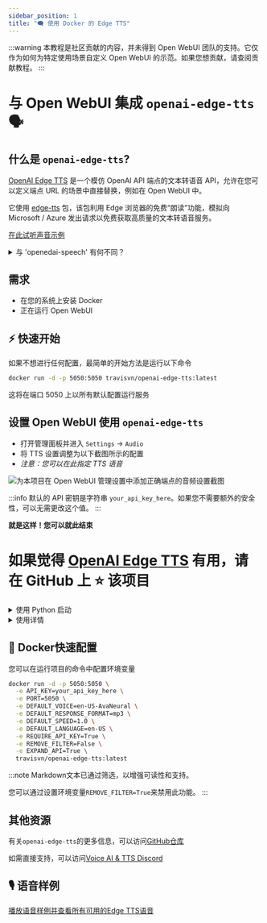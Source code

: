 ```yaml
---
sidebar_position: 1
title: "🗨️ 使用 Docker 的 Edge TTS"
---
```


:::warning
本教程是社区贡献的内容，并未得到 Open WebUI 团队的支持。它仅作为如何为特定使用场景自定义 Open WebUI 的示范。如果您想贡献，请查阅贡献教程。
:::

# 与 Open WebUI 集成 `openai-edge-tts` 🗣️

## 什么是 `openai-edge-tts`? 

[OpenAI Edge TTS](https://github.com/travisvn/openai-edge-tts) 是一个模仿 OpenAI API 端点的文本转语音 API，允许在您可以定义端点 URL 的场景中直接替换，例如在 Open WebUI 中。

它使用 [edge-tts](https://github.com/rany2/edge-tts) 包，该包利用 Edge 浏览器的免费“朗读”功能，模拟向 Microsoft / Azure 发出请求以免费获取高质量的文本转语音服务。

[在此试听声音示例](https://tts.travisvn.com)

<details>
  <summary>与 'openedai-speech' 有何不同？</summary>

与 [openedai-speech](https://github.com/matatonic/openedai-speech) 类似， [openai-edge-tts](https://github.com/travisvn/openai-edge-tts) 是一个模仿 OpenAI API 端点的文本转语音 API 端点，允许在可以调用 OpenAI Speech 端点并可配置服务器 URL 的场景中直接替换。

`openedai-speech` 是一个更全面的选项，允许完全离线生成语音，并提供多种模式供选择。

`openai-edge-tts` 是一个更简单的选项，它使用称为 `edge-tts` 的 Python 包来生成音频。

</details>

## 需求

- 在您的系统上安装 Docker
- 正在运行 Open WebUI

## ⚡️ 快速开始

如果不想进行任何配置，最简单的开始方法是运行以下命令

```bash
docker run -d -p 5050:5050 travisvn/openai-edge-tts:latest
```

这将在端口 5050 上以所有默认配置运行服务

## 设置 Open WebUI 使用 `openai-edge-tts`

- 打开管理面板并进入 `Settings` -> `Audio`
- 将 TTS 设置调整为以下截图所示的配置
- _注意：您可以在此指定 TTS 语音_

![为本项目在 Open WebUI 管理设置中添加正确端点的音频设置截图](https://utfs.io/f/MMMHiQ1TQaBobmOhsMkrO6Tl2kxX39dbuFiQ8cAoNzysIt7f)

:::info
默认的 API 密钥是字符串 `your_api_key_here`。如果您不需要额外的安全性，可以无需更改这个值。
:::

**就是这样！您可以就此结束**

# 如果觉得 [OpenAI Edge TTS](https://github.com/travisvn/openai-edge-tts) 有用，请在 GitHub 上 ⭐️ 该项目


<details>
  <summary>使用 Python 启动</summary>
  
### 🐍 使用 Python 启动

如果您更喜欢直接用 Python 运行该项目，请按照以下步骤设置虚拟环境、安装依赖并启动服务器。

#### 1. 克隆仓库

```bash
git clone https://github.com/travisvn/openai-edge-tts.git
cd openai-edge-tts
```

#### 2. 设置虚拟环境

创建并激活一个虚拟环境以隔离依赖项：

```bash
# 针对 macOS/Linux
python3 -m venv venv
source venv/bin/activate

# 针对 Windows
python -m venv venv
venv\Scripts\activate
```

#### 3. 安装依赖

使用 `pip` 安装 `requirements.txt` 中列出的必要包：

```bash
pip install -r requirements.txt
```

#### 4. 配置环境变量

在根目录创建一个 `.env` 文件并设置以下变量：

```plaintext
API_KEY=your_api_key_here
PORT=5050

DEFAULT_VOICE=en-US-AvaNeural
DEFAULT_RESPONSE_FORMAT=mp3
DEFAULT_SPEED=1.0

DEFAULT_LANGUAGE=en-US

REQUIRE_API_KEY=True
REMOVE_FILTER=False
EXPAND_API=True
```

#### 5. 启动服务器

配置完成后，使用以下命令启动服务器：

```bash
python app/server.py
```

服务器将开始运行在 `http://localhost:5050`。

#### 6. 测试 API

现在您可以在 `http://localhost:5050/v1/audio/speech` 和其他可用端点上与 API 交互。有关请求示例，请参阅使用说明部分。

</details>

<details>
  <summary>使用详情</summary>
  
##### 端点：`/v1/audio/speech`（别名：`/audio/speech`）

根据输入文本生成音频。可用参数如下：

**必需参数：**

- **input**（字符串）：要转换为音频的文本（最长 4096 个字符）。

**可选参数：**

- **model**（字符串）：设置为 "tts-1" 或 "tts-1-hd"（默认：`"tts-1"`）。
- **voice**（字符串）：OpenAI 兼容的声音之一（alloy, echo, fable, onyx, nova, shimmer）或任何有效的 `edge-tts` 声音（默认：`"en-US-AvaNeural"`）。
- **response_format**（字符串）：音频格式。选项有：`mp3`, `opus`, `aac`, `flac`, `wav`, `pcm`（默认：`mp3`）。
- **speed**（数字）：播放速度（0.25 到 4.0）。默认值为 `1.0`。

:::tip
您可以在 [tts.travisvn.com](https://tts.travisvn.com) 浏览可用声音并试听示例。
:::

使用 `curl` 并将输出保存为 mp3 文件的示例请求：

```bash
curl -X POST http://localhost:5050/v1/audio/speech \
  -H "Content-Type: application/json" \
  -H "Authorization: Bearer your_api_key_here" \
  -d '{
    "input": "你好，我是你的AI助手！告诉我，我可以如何帮助实现你的想法。",
    "voice": "echo",
    "response_format": "mp3",
    "speed": 1.0
  }' \
  --output speech.mp3
```

或者，为了符合OpenAI API端点参数：

```bash
curl -X POST http://localhost:5050/v1/audio/speech \
  -H "Content-Type: application/json" \
  -H "Authorization: Bearer your_api_key_here" \
  -d '{
    "model": "tts-1",
    "input": "你好，我是你的AI助手！告诉我，我可以如何帮助实现你的想法。",
    "voice": "alloy"
  }' \
  --output speech.mp3
```

以下是使用非英语语言的示例：

```bash
curl -X POST http://localhost:5050/v1/audio/speech \
  -H "Content-Type: application/json" \
  -H "Authorization: Bearer your_api_key_here" \
  -d '{
    "model": "tts-1",
    "input": "じゃあ、行く。電車の時間、調べておくよ。",
    "voice": "ja-JP-KeitaNeural"
  }' \
  --output speech.mp3
```

##### 额外端点

- **POST/GET /v1/models**: 列出可用的TTS模型。
- **POST/GET /v1/voices**: 列出指定语言/区域的`edge-tts`语音。
- **POST/GET /v1/voices/all**: 列出所有`edge-tts`语音，包含语言支持信息。

:::info
现在`/v1`是可选的。

另外，还有**Azure AI Speech**和**ElevenLabs**的端点，未来若允许为这些选项自定义API端点，可能会支持这些功能。

通过设置环境变量`EXPAND_API=False`，可以禁用这些功能。
:::

</details>

## 🐳 Docker快速配置

您可以在运行项目的命令中配置环境变量

```bash
docker run -d -p 5050:5050 \
  -e API_KEY=your_api_key_here \
  -e PORT=5050 \
  -e DEFAULT_VOICE=en-US-AvaNeural \
  -e DEFAULT_RESPONSE_FORMAT=mp3 \
  -e DEFAULT_SPEED=1.0 \
  -e DEFAULT_LANGUAGE=en-US \
  -e REQUIRE_API_KEY=True \
  -e REMOVE_FILTER=False \
  -e EXPAND_API=True \
  travisvn/openai-edge-tts:latest
```

:::note
Markdown文本已通过筛选，以增强可读性和支持。

您可以通过设置环境变量`REMOVE_FILTER=True`来禁用此功能。
:::

## 其他资源

有关`openai-edge-tts`的更多信息，可以访问[GitHub仓库](https://github.com/travisvn/openai-edge-tts)

如需直接支持，可以访问[Voice AI & TTS Discord](https://tts.travisvn.com/discord)

## 🎙️ 语音样例

[播放语音样例并查看所有可用的Edge TTS语音](https://tts.travisvn.com/)
